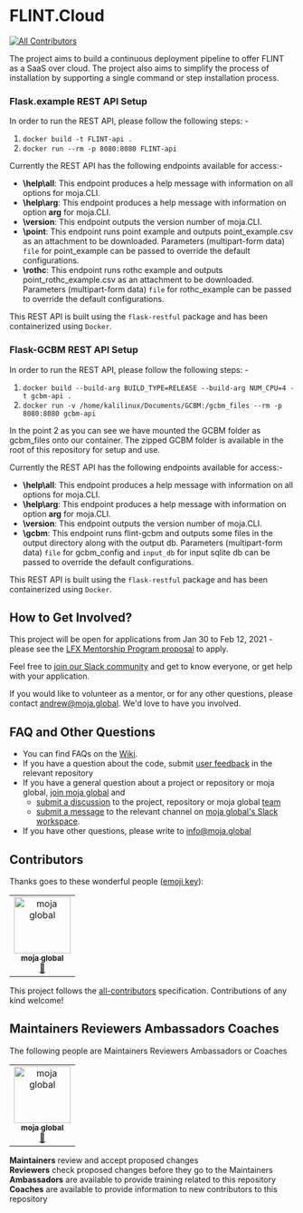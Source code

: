 # FLINT.Cloud
[![All Contributors](https://img.shields.io/badge/all_contributors-1-orange.svg?style=flat-square)](#contributors)

The project aims to build a continuous deployment pipeline to offer FLINT as a SaaS over cloud. The project also aims to simplify the process of installation by supporting a single command or step installation process.

### Flask.example REST API Setup  

In order to run the REST API, please follow the following steps: - 

1. `docker build -t FLINT-api .`
2. `docker run --rm -p 8080:8080 FLINT-api`

Currently the REST API has the following endpoints available for access:-

- **\help\all**: This endpoint produces a help message with information on all options for moja.CLI.
- **\help\arg**: This endpoint produces a help message with information on option **arg** for moja.CLI.
- **\version**: This endpoint outputs the version number of moja.CLI.
- **\point**: This endpoint runs point example and outputs point_example.csv as an attachment to be downloaded. Parameters (multipart-form data) `file` for point_example can be passed to override the default configurations.
- **\rothc**: This endpoint runs rothc example and outputs point_rothc_example.csv as an attachment to be downloaded. Parameters (multipart-form data) `file` for rothc_example can be passed to override the default configurations.


This REST API is built using the `flask-restful` package and has been containerized using `Docker`.  

### Flask-GCBM REST API Setup  

In order to run the REST API, please follow the following steps: - 

1. `docker build --build-arg BUILD_TYPE=RELEASE --build-arg NUM_CPU=4 -t gcbm-api .`
2. `docker run -v /home/kalilinux/Documents/GCBM:/gcbm_files --rm -p 8080:8080 gcbm-api`
  

In the point 2 as you can see we have mounted the GCBM folder as gcbm_files onto our container. The zipped GCBM folder is available in the root of this repository for setup and use.  

Currently the REST API has the following endpoints available for access:-

- **\help\all**: This endpoint produces a help message with information on all options for moja.CLI.
- **\help\arg**: This endpoint produces a help message with information on option **arg** for moja.CLI.
- **\version**: This endpoint outputs the version number of moja.CLI.
- **\gcbm**: This endpoint runs flint-gcbm and outputs some files in the output directory along with the output db. Parameters (multipart-form data) `file` for gcbm_config and `input_db` for input sqlite db can be passed to override the default configurations.

This REST API is built using the `flask-restful` package and has been containerized using `Docker`.

## How to Get Involved?  

This project will be open for applications from Jan 30 to Feb 12, 2021 - please see the [LFX Mentorship Program proposal](https://mentorship.lfx.linuxfoundation.org/project/d70e1f9e-abde-403f-8389-52a122301500) to apply.

Feel free to [join our Slack community](https://join.slack.com/t/mojaglobal/shared_invite/zt-lf2290hy-CGqpUvHFfGsqoIZnO8MXKQ) and get to know everyone, or get help with your application.

If you would like to volunteer as a mentor, or for any other questions, please contact andrew@moja.global. We'd love to have you involved.

  
## FAQ and Other Questions  

* You can find FAQs on the [Wiki](https://github.com/moja.global/.github/wiki).  
* If you have a question about the code, submit [user feedback](https://github.com/moja-global/About-moja-global/blob/master/Contributing/How-to-Provide-User-Feedback.md) in the relevant repository  
* If you have a general question about a project or repository or moja global, [join moja global](https://github.com/moja-global/About-moja-global/blob/master/Contributing/How-to-Join-moja-global.md) and 
    * [submit a discussion](https://help.github.com/en/articles/about-team-discussions) to the project, repository or moja global [team](https://github.com/orgs/moja-global/teams)
    * [submit a message](https://get.slack.help/hc/en-us/categories/200111606#send-messages) to the relevant channel on [moja global's Slack workspace](mojaglobal.slack.com). 
* If you have other questions, please write to info@moja.global   
  

## Contributors

Thanks goes to these wonderful people ([emoji key](https://allcontributors.org/docs/en/emoji-key)):

<!-- ALL-CONTRIBUTORS-LIST:START - Do not remove or modify this section -->
<!-- prettier-ignore -->
<table><tr><td align="center"><a href="http://moja.global"><img src="https://avatars1.githubusercontent.com/u/19564969?v=4" width="100px;" alt="moja global"/><br /><sub><b>moja global</b></sub></a><br /><a href="#projectManagement-moja-global" title="Project Management">📆</a></td></tr></table>

<!-- ALL-CONTRIBUTORS-LIST:END -->

This project follows the [all-contributors](https://github.com/all-contributors/all-contributors) specification. Contributions of any kind welcome!


## Maintainers Reviewers Ambassadors Coaches

The following people are Maintainers Reviewers Ambassadors or Coaches  
<table><tr><td align="center"><a href="http://moja.global"><img src="https://avatars1.githubusercontent.com/u/19564969?v=4" width="100px;" alt="moja global"/><br /><sub><b>moja global</b></sub></a><br /><a href="#projectManagement-moja-global" title="Project Management">📆</a></td></tr></table>


**Maintainers** review and accept proposed changes  
**Reviewers** check proposed changes before they go to the Maintainers  
**Ambassadors** are available to provide training related to this repository  
**Coaches** are available to provide information to new contributors to this repository  
